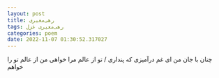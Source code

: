 ```yaml
---
layout: post
title: رهی‌معیری
tags: رهی‌معیری غزل
categories: poem
date: 2022-11-07 01:30:52.317027
---
```


چنان با جان من ای غم درآمیزی که پنداری / تو از عالم مرا خواهی من از عالم تو را خواهم